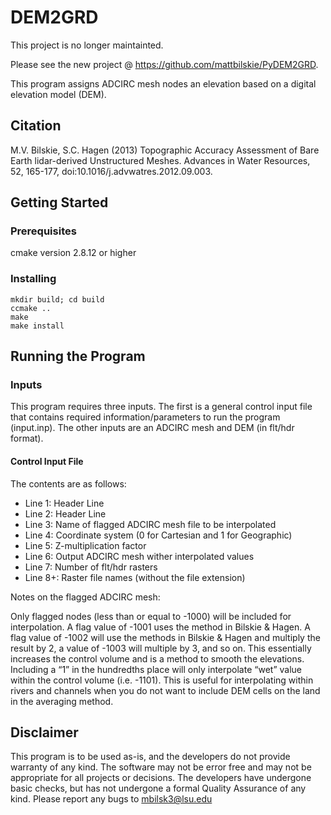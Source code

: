 # DEM2GRD

This project is no longer maintainted.

Please see the new project @ https://github.com/mattbilskie/PyDEM2GRD.

This program assigns ADCIRC mesh nodes an elevation based on a digital elevation model (DEM).

## Citation

M.V. Bilskie, S.C. Hagen (2013) Topographic Accuracy Assessment of Bare Earth lidar-derived Unstructured Meshes. Advances in Water Resources, 52, 165-177, doi:10.1016/j.advwatres.2012.09.003.

## Getting Started

### Prerequisites

cmake version 2.8.12 or higher

### Installing

```
mkdir build; cd build
ccmake ..
make
make install
```

## Running the Program

### Inputs

This program requires three inputs. The first is a general control input file that contains required information/parameters to run the program (input.inp). The other inputs are an ADCIRC mesh and DEM (in flt/hdr format).

#### Control Input File

The contents are as follows:

* Line 1: Header Line
* Line 2: Header Line
* Line 3: Name of flagged ADCIRC mesh file to be interpolated
* Line 4: Coordinate system (0 for Cartesian and 1 for Geographic)
* Line 5: Z-multiplication factor
* Line 6: Output ADCIRC mesh wither interpolated values
* Line 7: Number of flt/hdr rasters
* Line 8+: Raster file names (without the file extension)

Notes on the flagged ADCIRC mesh:

Only flagged nodes (less than or equal to -1000) will be included for interpolation. A flag value of -1001 uses the method in Bilskie & Hagen. A flag value of -1002 will use the methods in Bilskie & Hagen and multiply the result by 2, a value of -1003 will multiple by 3, and so on. This essentially increases the control volume and is a method to smooth the elevations. Including a “1” in the hundredths place will only interpolate “wet” value within the control volume (i.e. -1101). This is useful for interpolating within rivers and channels when you do not want to include DEM cells on the land in the averaging method.

## Disclaimer

This program is to be used as-is, and the developers do not provide warranty of any kind. The software may not be error free and may not be appropriate for all projects or decisions. The developers have undergone basic checks, but has not undergone a formal Quality Assurance of any kind. Please report any bugs to mbilsk3@lsu.edu

